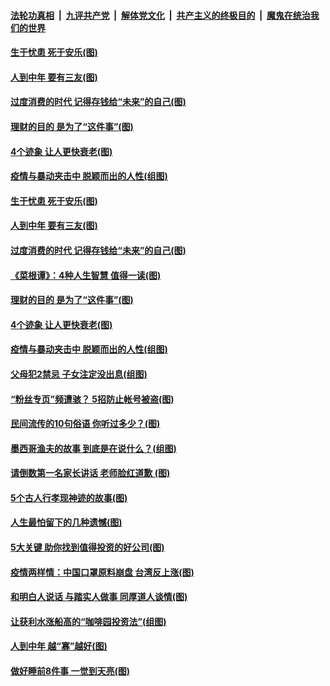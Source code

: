 

####  [法轮功真相](../../../../basic/blob/master/README.md?t=06070932) &nbsp;|&nbsp; [九评共产党](../../../../9ping.md/blob/master/README.md?t=06070932) &nbsp;|&nbsp; [解体党文化](../../../../jtdwh.md/blob/master/README.md?t=06070932)  &nbsp;|&nbsp; [共产主义的终极目的](../../../../gczydzjmd.md/blob/master/README.md?t=06070932) &nbsp;|&nbsp; [魔鬼在统治我们的世界](../../../../mgztzwmdsj.md/blob/master/README.md?t=06070932) 

#### [生于忧患 死于安乐(图)](../pages/p8/935277.md?t=06070932) 

#### [人到中年 要有三友(图)](../pages/p8/935681.md?t=06070932) 

#### [过度消费的时代 记得存钱给“未来”的自己(图)](../pages/p8/935625.md?t=06070932) 

#### [理财的目的 是为了“这件事”(图)](../pages/p8/935585.md?t=06070932) 

#### [4个迹象 让人更快衰老(图)](../pages/p8/935558.md?t=06070932) 

#### [疫情与暴动夹击中 脱颖而出的人性(组图)](../pages/p8/935497.md?t=06070932) 

#### [生于忧患 死于安乐(图)](../pages/p8/935277.md?t=06070932) 

#### [人到中年 要有三友(图)](../pages/p8/935681.md?t=06070932) 

#### [过度消费的时代 记得存钱给“未来”的自己(图)](../pages/p8/935625.md?t=06070932) 

#### [《菜根谭》：4种人生智慧 值得一读(图)](../pages/p8/935516.md?t=06070932) 

#### [理财的目的 是为了“这件事”(图)](../pages/p8/935585.md?t=06070932) 

#### [4个迹象 让人更快衰老(图)](../pages/p8/935558.md?t=06070932) 

#### [疫情与暴动夹击中 脱颖而出的人性(组图)](../pages/p8/935497.md?t=06070932) 

#### [父母犯2禁忌 子女注定没出息(组图)](../pages/p8/935296.md?t=06070932) 

#### [“粉丝专页”频遭骇？ 5招防止帐号被盗(图)](../pages/p8/935452.md?t=06070932) 

#### [民间流传的10句俗语 你听过多少？(图)](../pages/p8/935449.md?t=06070932) 

#### [墨西哥渔夫的故事 到底是在说什么？(组图)](../pages/p8/935425.md?t=06070932) 

#### [请倒数第一名家长讲话 老师脸红道歉&nbsp;(图)](../pages/p8/934765.md?t=06070932) 

#### [5个古人行孝现神迹的故事(图)](../pages/p8/935278.md?t=06070932) 

#### [人生最怕留下的几种遗憾(图)](../pages/p8/935363.md?t=06070932) 

#### [5大关键 助你找到值得投资的好公司(图)](../pages/p8/935294.md?t=06070932) 

#### [疫情两样情：中国口罩原料崩盘 台湾反上涨(图)](../pages/p8/935290.md?t=06070932) 

#### [和明白人说话 与踏实人做事 同厚道人谈情(图)](../pages/p8/934750.md?t=06070932) 

#### [让获利水涨船高的“咖啡园投资法”(组图)](../pages/p8/935259.md?t=06070932) 

#### [人到中年 越“寡”越好(图)](../pages/p8/935161.md?t=06070932) 

#### [做好睡前8件事 一觉到天亮(图)](../pages/p8/935180.md?t=06070932) 

